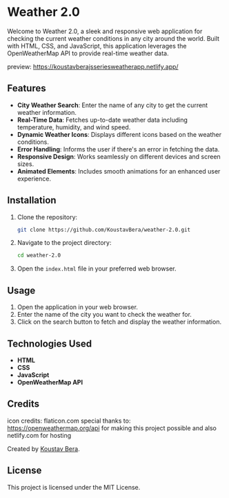 # Weather 2.0

Welcome to Weather 2.0, a sleek and responsive web application for checking the current weather conditions in any city around the world. Built with HTML, CSS, and JavaScript, this application leverages the OpenWeatherMap API to provide real-time weather data.

preview: https://koustavberajsseriesweatherapp.netlify.app/

## Features

- **City Weather Search**: Enter the name of any city to get the current weather information.
- **Real-Time Data**: Fetches up-to-date weather data including temperature, humidity, and wind speed.
- **Dynamic Weather Icons**: Displays different icons based on the weather conditions.
- **Error Handling**: Informs the user if there's an error in fetching the data.
- **Responsive Design**: Works seamlessly on different devices and screen sizes.
- **Animated Elements**: Includes smooth animations for an enhanced user experience.

## Installation

1. Clone the repository:

    ```bash
    git clone https://github.com/KoustavBera/weather-2.0.git
    ```

2. Navigate to the project directory:

    ```bash
    cd weather-2.0
    ```

3. Open the `index.html` file in your preferred web browser.

## Usage

1. Open the application in your web browser.
2. Enter the name of the city you want to check the weather for.
3. Click on the search button to fetch and display the weather information.

## Technologies Used

- **HTML**
- **CSS**
- **JavaScript**
- **OpenWeatherMap API**


## Credits
icon credits: flaticon.com
special thanks to: https://openweathermap.org/api for making this project possible
and also netlify.com for hosting

Created by [Koustav Bera](https://github.com/yourusername).

## License

This project is licensed under the MIT License.
